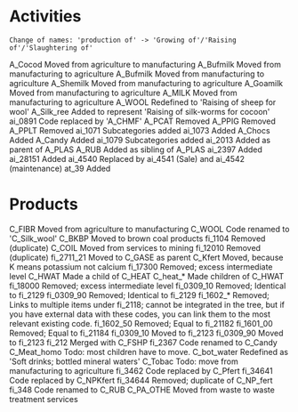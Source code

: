 
# Activities
	Change of names: 'production of' -> 'Growing of'/'Raising of'/'Slaughtering of'
A_Cocod	Moved from agriculture to manufacturing
A_Bufmilk	Moved from manufacturing to agriculture
A_Bufmilk	Moved from manufacturing to agriculture
A_Shemilk	Moved from manufacturing to agriculture
A_Goamilk	Moved from manufacturing to agriculture
A_MILK	Moved from manufacturing to agriculture
A_WOOL	Redefined to 'Raising of sheep for wool'
A_Silk_ree	Added to represent 'Raising of silk-worms for cocoon'
ai_0891	Code replaced by 'A_CHMF'
A_PCAT	Removed
A_PPIG	Removed
A_PPLT	Removed
ai_1071	Subcategories added
ai_1073	Added
A_Chocs	Added
A_Candy	Added
ai_1079	Subcategories added
ai_2013 Added as parent of A_PLAS
A_RUB	Added as sibling of A_PLAS
ai_2397	Added
ai_28151	Added
ai_4540	Replaced by ai_4541 (Sale) and ai_4542 (maintenance)
at_39	Added

# Products
C_FIBR	Moved from agriculture to manufacturing
C_WOOL	Code renamed to 'C_Silk_wool'
C_BKBP	Moved to brown coal products
fi_1104	Removed (duplicate)
C_COIL	Moved from services to mining
fi_12010	Removed (duplicate)
fi_2711_21	Moved to C_GASE as parent
C_Kfert	Moved, because K means potassium not calcium
fi_17300	Removed; excess intermediate level
C_HWAT	Made a child of C_HEAT
C_heat_*	Made children of C_HWAT
fi_18000	Removed; excess intermediate level
fi_0309_10	Removed; Identical to fi_2129
fi_0309_90	Removed; Identical to fi_2129
fi_1602_*	Removed; Links to multiple items under fi_2118; cannot be integrated in the tree, but if you have external data with these codes, you can link them to the most relevant existing code.
fi_1602_50	Removed; Equal to fi_21182
fi_1601_00	Removed; Equal to fi_21184
fi_0309_10	Moved to fi_2123
fi_0309_90	Moved to fi_2123
fi_212	Merged with C_FSHP
fi_2367	Code renamed to C_Candy
C_Meat_homo	Todo: most children have to move.
C_bot_water	Redefined as 'Soft drinks; bottled mineral waters'
C_Tobac	Todo: move from manufacturing to agriculture
fi_3462	Code replaced by C_Pfert
fi_34641	Code replaced by C_NPKfert
fi_34644	Removed; duplicate of C_NP_fert
fi_348	Code renamed to C_RUB
C_PA_OTHE	Moved from waste to waste treatment services
